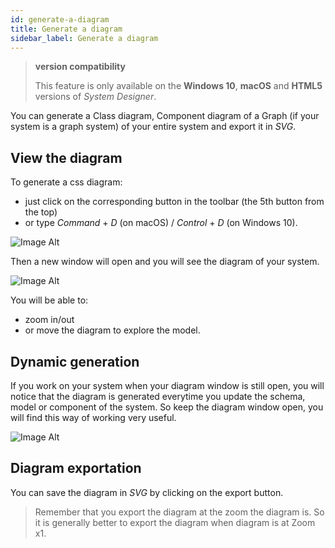 ```yaml
---
id: generate-a-diagram
title: Generate a diagram
sidebar_label: Generate a diagram
---
```


>**version compatibility**
>
>This feature is only available on the **Windows 10**, **macOS** and **HTML5** versions of *System Designer*.

You can generate a Class diagram, Component diagram of a Graph (if your system is a graph system) of your entire system and export it in *SVG*.

## View the diagram

To generate a css diagram:
* just click on the corresponding button in the toolbar (the 5th button from the top)
* or type *Command* + *D* (on macOS) / *Control* + *D* (on Windows 10).

![Image Alt](../../img/d21695c-class-diagram-open.png)

Then a new window will open and you will see the diagram of your system.

![Image Alt](../../img/06210c8-class-diagram-view.png)

You will be able to:
*  zoom in/out 
* or move the diagram to explore the model.

## Dynamic generation

If you work on your system when your diagram window is still open, you will notice that the diagram is generated everytime you update the schema, model or component of the system. So keep the diagram window open, you will find this way of working very useful.

![Image Alt](../../img/30283ed-class-diagram-updated.png)

## Diagram exportation

You can save the diagram in *SVG* by clicking on the export button. 

> Remember that you export the diagram at the zoom the diagram is. So it is generally better to export the diagram when diagram is at Zoom x1.